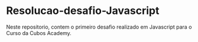 # Resolucao-desafio-Javascript
Neste repositorio, contem o primeiro desafio realizado em Javascript para o Curso da Cubos Academy.
